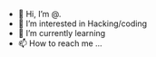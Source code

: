 - 👋 Hi, I’m @.
- 👀 I’m interested in Hacking/coding
- 🌱 I’m currently learning 
- 📫 How to reach me ...
<!---
DevInVSb8R61gALu7xRaiTwsBRTjNMTxzJ6/DevInVSb8R61gALu7xRaiTwsBRTjNMTxzJ6 is a ✨ special ✨ repository because its `README.md` (this file) appears on your GitHub profile.
You can click the Preview link to take a look at your changes.
--->
